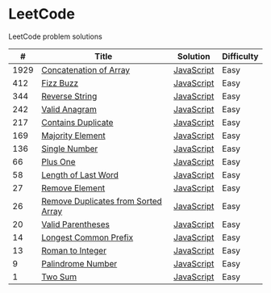 # LeetCode
LeetCode problem solutions



| #  | Title                                                                          | Solution                               | Difficulty |
| -- | ------------------------------------------------------------------------------ | -------------------------------------- | ---------- |
|1929| [Concatenation of Array](https://leetcode.com/problems/concatenation-of-array/)| [JavaScript](concatenation-of-array.js)| Easy       |
| 412| [Fizz Buzz](https://leetcode.com/problems/fizz-buzz/)                          | [JavaScript](fizz-buzz.js)             | Easy       |
| 344| [Reverse String](https://leetcode.com/problems/reverse-string/)                | [JavaScript](reverse-string.js)        | Easy       |
| 242| [Valid Anagram](https://leetcode.com/problems/valid-anagram/)                  | [JavaScript](valid-anagram.js)         | Easy       |
| 217| [Contains Duplicate](https://leetcode.com/problems/contains-duplicate/)        | [JavaScript](contains-duplicate.js)    | Easy       |
| 169| [Majority Element](https://leetcode.com/problems/majority-element/)            | [JavaScript](majority-element.js)      | Easy       |
| 136| [Single Number](https://leetcode.com/problems/single-number/)                  | [JavaScript](single-number.js)         | Easy       |
| 66 | [Plus One](https://leetcode.com/problems/plus-one/)                            | [JavaScript](plus-one.js)              | Easy       |
| 58 | [Length of Last Word](https://leetcode.com/problems/length-of-last-word/)      | [JavaScript](length-of-last-word.js)   | Easy       |
| 27 | [Remove Element](https://leetcode.com/problems/remove-element/)                | [JavaScript](remove-element.js)        | Easy       |
| 26 | [Remove Duplicates from Sorted Array][26]                                      | [JavaScript][26-1]                     | Easy       |
| 20 | [Valid Parentheses](https://leetcode.com/problems/valid-parentheses/)          | [JavaScript](valid-parentheses.js)     | Easy       |
| 14 | [Longest Common Prefix](https://leetcode.com/problems/longest-common-prefix/)  | [JavaScript](longest-common-prefix.js) | Easy       |
| 13 | [Roman to Integer](https://leetcode.com/problems/roman-to-integer/)            | [JavaScript](roman-to-integer.js)      | Easy       |
| 9  | [Palindrome Number](https://leetcode.com/problems/palindrome-number/)          | [JavaScript](palindrome-number.js)     | Easy       |
| 1  | [Two Sum](https://leetcode.com/problems/two-sum/)                              | [JavaScript](two-sum.js)               | Easy       |


[26]: https://leetcode.com/problems/remove-duplicates-from-sorted-array/
[26-1]: remove-duplicates-from-sorted-array.js
